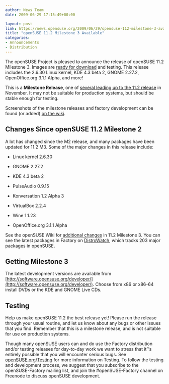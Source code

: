 ```yaml
---
author: News Team
date: 2009-06-29 17:15:49+00:00

layout: post
link: https://news.opensuse.org/2009/06/29/opensuse-112-milestone-3-available/
title: "openSUSE 11.2 Milestone 3 Available"
categories:
- Announcements
- Distribution
---
```

The openSUSE Project is pleased to announce the release of openSUSE 11.2 Milestone 3. Images are [ready for download](http://software.opensuse.org/developer) and testing. This release includes the 2.6.30 Linux kernel, KDE 4.3 beta 2, GNOME 2.27.2, OpenOffice.org 3.1.1 Alpha, and more!

This is a **Milestone Release**, one of [several leading up to the 11.2 release](http://en.opensuse.org/Roadmap) in November. It may not be suitable for production systems, but should be stable enough for testing.

Screenshots of the milestone releases and factory development can be found (or added) [on the wiki](http://en.opensuse.org/Screenshots/11.2_Milestones).


## Changes Since openSUSE 11.2 Milestone 2


A lot has changed since the M2 release, and many packages have been updated for 11.2 M3. Some of the major changes in this release include:



	
  * Linux kernel 2.6.30

	
  * GNOME 2.27.2

	
  * KDE 4.3 beta 2

	
  * PulseAudio 0.9.15

	
  * Konversation 1.2 Alpha 3

	
  * VirtualBox 2.2.4

	
  * Wine 1.1.23

	
  * OpenOffice.org 3.1.1 Alpha


See the openSUSE Wiki for [additional changes](http://en.opensuse.org/Factory/News) in 11.2 Milestone 3. You can see the latest packages in Factory on [DistroWatch](http://distrowatch.com/table.php?distribution=suse), which tracks 203 major packages in openSUSE.


## Getting Milestone 3


The latest development versions are available from [http://software.opensuse.org/developer/](http://software.opensuse.org/developer/). Choose from x86 or x86-64 install DVDs or the KDE and GNOME Live CDs.


## Testing


Help us make openSUSE 11.2 the best release yet! Please run the release through your usual routine, and let us know about any bugs or other issues that you find. Remember that this is a milestone release, and is not suitable for use on production systems.

Though many openSUSE users can and do use the Factory distribution and/or testing releases for day-to-day work we want to stress that it™s entirely possible that you will encounter serious bugs. See [openSUSE.org/Testing](http://en.opensuse.org/Testing) for more information on Testing. To follow the testing and development process, we suggest that you subscribe to the openSUSE-Factory mailing list, and join the #openSUSE-Factory channel on Freenode to discuss openSUSE development.		
